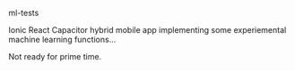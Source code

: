 ml-tests

Ionic React Capacitor hybrid mobile app implementing some experiemental machine learning functions...

Not ready for prime time. 
